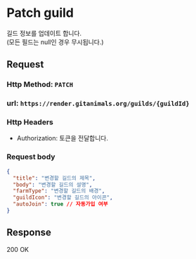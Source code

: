 # Patch guild

길드 정보를 업데이트 합니다.   
(모든 필드는 null인 경우 무시됩니다.)

## Request
### Http Method: `PATCH`
### url: `https://render.gitanimals.org/guilds/{guildId}`
### Http Headers
- Authorization: 토큰을 전달합니다.

### Request body
```json
{
  "title": "변경할 길드의 제목",
  "body": "변경할 길드의 설명",
  "farmType": "변경할 길드의 배경",
  "guildIcon": "변경할 길드의 아이콘",
  "autoJoin": true // 자동가입 여부
}
```

## Response
200 OK


